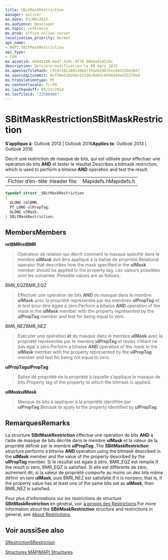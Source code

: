 ```yaml
---
title: SBitMaskRestriction
manager: soliver
ms.date: 03/09/2015
ms.audience: Developer
ms.topic: reference
ms.prod: office-online-server
localization_priority: Normal
api_name:
- MAPI.SBitMaskRestriction
api_type:
- COM
ms.assetid: ddd42180-6e4f-410c-9f78-d868a91452dc
description: Dernière modification le 09 mars 2015
ms.openlocfilehash: c9197201388530bd7755eb1987ecc863220e3847
ms.sourcegitcommit: 0cf39e5382b8c6f236c8a63c6036849ed3527ded
ms.translationtype: MT
ms.contentlocale: fr-FR
ms.lasthandoff: 08/23/2018
ms.locfileid: "22566606"
---
```

# <a name="sbitmaskrestriction"></a><span data-ttu-id="713e9-103">SBitMaskRestriction</span><span class="sxs-lookup"><span data-stu-id="713e9-103">SBitMaskRestriction</span></span>

  
  
<span data-ttu-id="713e9-104">**S’applique à**: Outlook 2013 | Outlook 2016</span><span class="sxs-lookup"><span data-stu-id="713e9-104">**Applies to**: Outlook 2013 | Outlook 2016</span></span> 
  
<span data-ttu-id="713e9-105">Décrit une restriction de masque de bits, qui est utilisée pour effectuer une opération de bits **AND** et tester le résultat.</span><span class="sxs-lookup"><span data-stu-id="713e9-105">Describes a bitmask restriction, which is used to perform a bitwise **AND** operation and test the result.</span></span> 
  
|||
|:-----|:-----|
|<span data-ttu-id="713e9-106">Fichier d’en-tête :</span><span class="sxs-lookup"><span data-stu-id="713e9-106">Header file:</span></span>  <br/> |<span data-ttu-id="713e9-107">Mapidefs.h</span><span class="sxs-lookup"><span data-stu-id="713e9-107">Mapidefs.h</span></span>  <br/> |
   
```cpp
typedef struct _SBitMaskRestriction
{
  ULONG relBMR;
  PT_LONG ulPropTag;
  ULONG ulMask;
} SBitMaskRestriction;

```

## <a name="members"></a><span data-ttu-id="713e9-108">Members</span><span class="sxs-lookup"><span data-stu-id="713e9-108">Members</span></span>

 <span data-ttu-id="713e9-109">**relBMR**</span><span class="sxs-lookup"><span data-stu-id="713e9-109">**relBMR**</span></span>
  
> <span data-ttu-id="713e9-110">Opérateur de relation qui décrit comment le masque spécifié dans le membre **ulMask** doit être appliqué à la balise de propriété.</span><span class="sxs-lookup"><span data-stu-id="713e9-110">Relational operator that describes how the mask specified in the **ulMask** member should be applied to the property tag.</span></span> <span data-ttu-id="713e9-111">Les valeurs possibles sont les suivantes :</span><span class="sxs-lookup"><span data-stu-id="713e9-111">Possible values are as follows:</span></span> 
    
<span data-ttu-id="713e9-112">BMR_EQZ</span><span class="sxs-lookup"><span data-stu-id="713e9-112">BMR_EQZ</span></span> 
  
> <span data-ttu-id="713e9-113">Effectuer une opération de bits **AND** du masque dans le membre **ulMask** avec la propriété représentée par les membres **ulPropTag** et le test pour être égale à zéro.</span><span class="sxs-lookup"><span data-stu-id="713e9-113">Perform a bitwise **AND** operation of the mask in the **ulMask** member with the property represented by the **ulPropTag** member and test for being equal to zero.</span></span> 
    
<span data-ttu-id="713e9-114">BMR_NEZ</span><span class="sxs-lookup"><span data-stu-id="713e9-114">BMR_NEZ</span></span> 
  
> <span data-ttu-id="713e9-115">Exécuter une opération **et** du masque dans le membre **ulMask** avec la propriété représentée par le membre **ulPropTag** et testez n’étant ne pas égal à zéro.</span><span class="sxs-lookup"><span data-stu-id="713e9-115">Perform a bitwise **AND** operation of the mask in the **ulMask** member with the property represented by the **ulPropTag** member and test for being not equal to zero.</span></span> 
    
 <span data-ttu-id="713e9-116">**ulPropTag**</span><span class="sxs-lookup"><span data-stu-id="713e9-116">**ulPropTag**</span></span>
  
> <span data-ttu-id="713e9-117">Balise de propriété de la propriété à laquelle s’applique le masque de bits.</span><span class="sxs-lookup"><span data-stu-id="713e9-117">Property tag of the property to which the bitmask is applied.</span></span>
    
 <span data-ttu-id="713e9-118">**ulMask**</span><span class="sxs-lookup"><span data-stu-id="713e9-118">**ulMask**</span></span>
  
> <span data-ttu-id="713e9-119">Masque de bits à appliquer à la propriété identifiée par **ulPropTag**.</span><span class="sxs-lookup"><span data-stu-id="713e9-119">Bitmask to apply to the property identified by **ulPropTag**.</span></span>
    
## <a name="remarks"></a><span data-ttu-id="713e9-120">Remarques</span><span class="sxs-lookup"><span data-stu-id="713e9-120">Remarks</span></span>

<span data-ttu-id="713e9-121">La structure **SBitMaskRestriction** effectue une opération de bits **AND** à l’aide de masque de bits décrite dans le membre **ulMask** et la valeur de la propriété définie par le membre **ulPropTag** .</span><span class="sxs-lookup"><span data-stu-id="713e9-121">The **SBitMaskRestriction** structure performs a bitwise **AND** operation using the bitmask described in the **ulMask** member and the value of the property described by the **ulPropTag** member.</span></span> <span data-ttu-id="713e9-122">Si le résultat est égale à zéro, BMR_EQZ est remplie.</span><span class="sxs-lookup"><span data-stu-id="713e9-122">If the result is zero, BMR_EQZ is satisfied.</span></span> <span data-ttu-id="713e9-123">Si elle est différente de zéro, autrement dit, si la valeur de propriété comporte au moins un des bits même définir en tant **ulMask**, puis BMR_NEZ est satisfaite.</span><span class="sxs-lookup"><span data-stu-id="713e9-123">If it is nonzero, that is, if the property value has at least one of the same bits set as **ulMask**, then BMR_NEZ is satisfied.</span></span>
  
<span data-ttu-id="713e9-124">Pour plus d’informations sur les restrictions de structure **SBitMaskRestriction** en général, voir [à propos des Restrictions](about-restrictions.md).</span><span class="sxs-lookup"><span data-stu-id="713e9-124">For more information about the **SBitMaskRestriction** structure and restrictions in general, see [About Restrictions](about-restrictions.md).</span></span>
  
## <a name="see-also"></a><span data-ttu-id="713e9-125">Voir aussi</span><span class="sxs-lookup"><span data-stu-id="713e9-125">See also</span></span>



[<span data-ttu-id="713e9-126">SRestriction</span><span class="sxs-lookup"><span data-stu-id="713e9-126">SRestriction</span></span>](srestriction.md)


[<span data-ttu-id="713e9-127">Structures MAPI</span><span class="sxs-lookup"><span data-stu-id="713e9-127">MAPI Structures</span></span>](mapi-structures.md)

